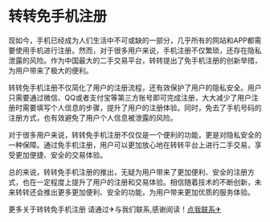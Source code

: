 # 转转免手机注册

现如今，手机已经成为人们生活中不可或缺的一部分，几乎所有的网站和APP都需要使用手机进行注册。然而，对于很多用户来说，手机注册不仅繁琐，还存在隐私泄露的风险。作为中国最大的二手交易平台，转转提出了免手机注册的创新举措，为用户带来了极大的便利。

转转免手机注册不仅简化了用户的注册流程，还有效保护了用户的隐私安全。用户只需要通过微信、QQ或者支付宝等第三方账号即可完成注册，大大减少了用户注册时需要填写个人信息的步骤，提升了用户的注册体验。同时，免去了手机号码的注册方式，也有效避免了用户个人信息被泄露的风险。

对于很多用户来说，转转免手机注册不仅仅是一个便利的功能，更是对隐私安全的一种保障。通过免手机注册，用户可以更加放心地在转转平台上进行二手交易，享受更加便捷、安全的交易体验。

总的来说，转转免手机注册的推出，无疑为用户带来了更加便利、安全的注册方式，也在一定程度上提升了用户的注册和交易体验。相信随着技术的不断创新，未来转转还会推出更多更加便利、安全的功能，为用户带来更加优质的服务体验。

更多关于转转免手机注册 请通过✈与我们联系,感谢阅读！[点我联系✈](https://cdn.G208.com)